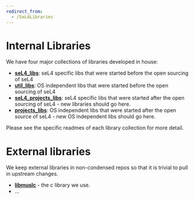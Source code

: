 ```yaml
---
redirect_from:
  - /SeL4Libraries
---
```


# Internal Libraries


We have four major collections of libraries developed in house:

- **[seL4_libs](https://github.com/seL4/seL4_libs)**:
      seL4 specific libs that were started before the open sourcing of
      seL4
- **[util_libs](https://github.com/seL4/util_libs)**: OS
      independent libs that were started before the open sourcing of
      seL4
- **[seL4_projects_libs](https://github.com/SEL4PROJ/seL4_projects_libs)**:
      seL4 specific libs that were started after the open sourcing of
      seL4 - new libraries should go here.
- **[projects_libs](https://github.com/SEL4PROJ/projects_libs)**:
      OS independent libs that were started after the open source of
      seL4 - new OS independent libs should go here.

Please see the specific readmes of each library collection for more
detail.

# External libraries


We keep external libraries in non-condensed repos so that it is trivial
to pull in upstream changes.

- **[libmuslc](https://github.com/seL4/libmuslc)** - the
      c library we use.
- ...

